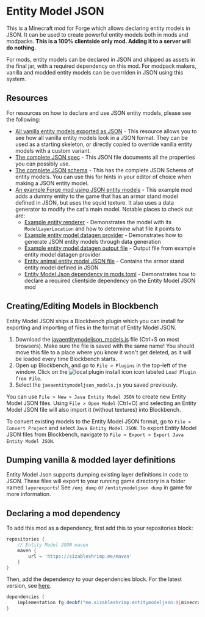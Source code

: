 # Entity Model JSON
This is a Minecraft mod for Forge which allows declaring entity models in JSON.
It can be used to create powerful entity models both in mods and modpacks.
**This is a 100% clientside only mod. Adding it to a server will do nothing.**

For mods, entity models can be declared in JSON and shipped as assets in the final jar, with a required dependency on this mod.
For modpack makers, vanilla and modded entity models can be overriden in JSON using this system.

## Resources
For resources on how to declare and use JSON entity models, please see the following:
* [All vanilla entity models exported as JSON](vanilla_layers) - This resource allows you to see how all vanilla entity models look in a JSON format.
They can be used as a starting skeleton, or directly copied to override vanilla entity models with a custom variant.
* [The complete JSON spec](docs/SPEC.json5) - This JSON file documents all the properties you can possibly use.
* [The complete JSON schema](docs/SCHEMA.json) - This has the complete JSON Schema of entity models. You can use this for hints in your editor of choice when making a JSON entity model.
* [An example Forge mod using JSON entity models](src/test) - This example mod adds a dummy entity to the game that has an armor stand model defined in JSON, but uses the squid texture.
It also uses a data generator to modify the cat's main model. 
Notable places to check out are:
  * [Example entity renderer](src/test/java/me/sizableshrimp/entitymodeljsonexample/ExampleAnimalRenderer.java) - Demonstrates the model with its `ModelLayerLocation` and how to determine what file it points to
  * [Example entity model datagen provider](src/test/java/me/sizableshrimp/entitymodeljsonexample/ExampleEntityModelProvider.java) - Demonstrates how to generate JSON entity models through data generation
  * [Example entity model datagen output file](src/test_generated/resources/assets/minecraft/models/entity/main/cat.json) - Output file from example entity model datagen provider
  * [Entity animal entity model JSON file](src/test/resources/assets/entitymodeljsonexample/models/entity/main/example_animal.json) - Contains the armor stand entity model defined in JSON
  * [Entity Model Json dependency in mods.toml](src/test/resources/META-INF/mods.toml#L51-L57) - Demonstrates how to declare a required clientside dependency on the Entity Model JSON mod

## Creating/Editing Models in Blockbench
Entity Model JSON ships a Blockbench plugin which you can install for exporting and importing of files in the format of Entity Model JSON.
1. Download the [javaentitymodeljson_models.js](https://raw.githubusercontent.com/SizableShrimp/EntityModelJson/1.19.x/javaentitymodeljson_models.js) file (Ctrl+S on most browsers).
Make sure the file is saved with the same name!
You should move this file to a place where you know it won't get deleted, as it will be loaded every time Blockbench starts.
2. Open up Blockbench, and go to `File > Plugins` in the top-left of the window.
Click on the ![local plugin install icon](https://i.imgur.com/5On6KwX.png) icon labeled `Load Plugin from File`.
3. Select the `javaentitymodeljson_models.js` you saved previously.

You can use `File > New > Java Entity Model JSON` to create new Entity Model JSON files.
Using `File > Open Model` (Ctrl+O) and selecting an Entity Model JSON file will also import it (without textures) into Blockbench.

To convert existing models to the Entity Model JSON format, go to `File > Convert Project` and select `Java Entity Model JSON`.
To export Entity Model JSON files from Blockbench, navigate to `File > Export > Export Java Entity Model JSON`.

## Dumping vanilla & modded layer definitions
Entity Model Json supports dumping existing layer definitions in code to JSON.
These files will export to your running game directory in a folder named `layerexports`!
See `/emj dump` or `/entitymodeljson dump` in game for more information.

## Declaring a mod dependency
To add this mod as a dependency, first add this to your repositories block:
```groovy
repositories {
    // Entity Model JSON maven
    maven {
        url = 'https://sizableshrimp.me/maven'
    }
}
```
Then, add the dependency to your dependencies block. For the latest version, see [here](https://github.com/SizableShrimp/EntityModelJson/releases).
```groovy
dependencies {
    implementation fg.deobf("me.sizableshrimp:entitymodeljson:${minecraft_version}-${entitymodeljson_version}")
}
```